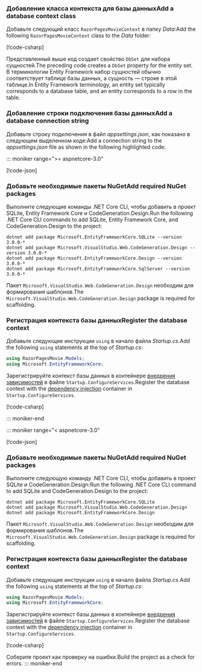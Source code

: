 <a name="dc"></a>

### <a name="add-a-database-context-class"></a><span data-ttu-id="e3ef4-101">Добавление класса контекста для базы данных</span><span class="sxs-lookup"><span data-stu-id="e3ef4-101">Add a database context class</span></span>

<span data-ttu-id="e3ef4-102">Добавьте следующий класс `RazorPagesMovieContext` в папку *Data*:</span><span class="sxs-lookup"><span data-stu-id="e3ef4-102">Add the following `RazorPagesMovieContext` class to the *Data* folder:</span></span>

[!code-csharp[](~/tutorials/razor-pages/razor-pages-start/sample/RazorPagesMovie22/Data/RazorPagesMovieContext.cs)]

<span data-ttu-id="e3ef4-103">Представленный выше код создает свойство `DbSet` для набора сущностей.</span><span class="sxs-lookup"><span data-stu-id="e3ef4-103">The preceding code creates a `DbSet` property for the entity set.</span></span> <span data-ttu-id="e3ef4-104">В терминологии Entity Framework набор сущностей обычно соответствует таблице базы данных, а сущность — строке в этой таблице.</span><span class="sxs-lookup"><span data-stu-id="e3ef4-104">In Entity Framework terminology, an entity set typically corresponds to a database table, and an entity corresponds to a row in the table.</span></span>

<a name="cs"></a>

### <a name="add-a-database-connection-string"></a><span data-ttu-id="e3ef4-105">Добавление строки подключения базы данных</span><span class="sxs-lookup"><span data-stu-id="e3ef4-105">Add a database connection string</span></span>

<span data-ttu-id="e3ef4-106">Добавьте строку подключения в файл *appsettings.json*, как показано в следующем выделенном коде:</span><span class="sxs-lookup"><span data-stu-id="e3ef4-106">Add a connection string to the *appsettings.json* file as shown in the following highlighted code:</span></span>

::: moniker range=">= aspnetcore-3.0"

[!code-json[](~/tutorials/razor-pages/razor-pages-start/sample/RazorPagesMovie30/appsettings_SQLite.json?highlight=10-12)]

### <a name="add-required-nuget-packages"></a><span data-ttu-id="e3ef4-107">Добавьте необходимые пакеты NuGet</span><span class="sxs-lookup"><span data-stu-id="e3ef4-107">Add required NuGet packages</span></span>

<span data-ttu-id="e3ef4-108">Выполните следующие команды .NET Core CLI, чтобы добавить в проект SQLite, Entity Framework Core и CodeGeneration.Design.</span><span class="sxs-lookup"><span data-stu-id="e3ef4-108">Run the following .NET Core CLI commands to add SQLite, Entity Framework Core, and  CodeGeneration.Design to the project:</span></span>

```console
dotnet add package Microsoft.EntityFrameworkCore.SQLite --version 3.0.0-*
dotnet add package Microsoft.VisualStudio.Web.CodeGeneration.Design --version 3.0.0-*
dotnet add package Microsoft.EntityFrameworkCore.Design --version 3.0.0-*
dotnet add package Microsoft.EntityFrameworkCore.SqlServer --version 3.0.0-*
```

<span data-ttu-id="e3ef4-109">Пакет `Microsoft.VisualStudio.Web.CodeGeneration.Design` необходим для формирования шаблонов.</span><span class="sxs-lookup"><span data-stu-id="e3ef4-109">The `Microsoft.VisualStudio.Web.CodeGeneration.Design` package is required for scaffolding.</span></span>

<a name="reg"></a>

### <a name="register-the-database-context"></a><span data-ttu-id="e3ef4-110">Регистрация контекста базы данных</span><span class="sxs-lookup"><span data-stu-id="e3ef4-110">Register the database context</span></span>

<span data-ttu-id="e3ef4-111">Добавьте следующие инструкции `using` в начало файла *Startup.cs*.</span><span class="sxs-lookup"><span data-stu-id="e3ef4-111">Add the following `using` statements at the top of *Startup.cs*:</span></span>

```csharp
using RazorPagesMovie.Models;
using Microsoft.EntityFrameworkCore;
```

<span data-ttu-id="e3ef4-112">Зарегистрируйте контекст базы данных в контейнере [внедрения зависимостей](xref:fundamentals/dependency-injection) в файле `Startup.ConfigureServices`.</span><span class="sxs-lookup"><span data-stu-id="e3ef4-112">Register the database context with the [dependency injection](xref:fundamentals/dependency-injection) container in `Startup.ConfigureServices`.</span></span>

[!code-csharp[](~/tutorials/razor-pages/razor-pages-start/sample/RazorPagesMovie30/Startup.cs?name=snippet_UseSqlite&highlight=11-12)]

::: moniker-end

::: moniker range="< aspnetcore-3.0"

[!code-json[](~/tutorials/razor-pages/razor-pages-start/sample/RazorPagesMovie/appsettings_SQLite.json?highlight=8-9)]

### <a name="add-required-nuget-packages"></a><span data-ttu-id="e3ef4-113">Добавьте необходимые пакеты NuGet</span><span class="sxs-lookup"><span data-stu-id="e3ef4-113">Add required NuGet packages</span></span>

<span data-ttu-id="e3ef4-114">Выполните следующую команду .NET Core CLI, чтобы добавить в проект SQLite и CodeGeneration.Design:</span><span class="sxs-lookup"><span data-stu-id="e3ef4-114">Run the following .NET Core CLI command to add SQLite and CodeGeneration.Design  to the project:</span></span>

```console
dotnet add package Microsoft.EntityFrameworkCore.SQLite
dotnet add package Microsoft.VisualStudio.Web.CodeGeneration.Design
dotnet add package Microsoft.EntityFrameworkCore.Design

```

<span data-ttu-id="e3ef4-115">Пакет `Microsoft.VisualStudio.Web.CodeGeneration.Design` необходим для формирования шаблонов.</span><span class="sxs-lookup"><span data-stu-id="e3ef4-115">The `Microsoft.VisualStudio.Web.CodeGeneration.Design` package is required for scaffolding.</span></span>

<a name="reg"></a>

### <a name="register-the-database-context"></a><span data-ttu-id="e3ef4-116">Регистрация контекста базы данных</span><span class="sxs-lookup"><span data-stu-id="e3ef4-116">Register the database context</span></span>

<span data-ttu-id="e3ef4-117">Добавьте следующие инструкции `using` в начало файла *Startup.cs*.</span><span class="sxs-lookup"><span data-stu-id="e3ef4-117">Add the following `using` statements at the top of *Startup.cs*:</span></span>

```csharp
using RazorPagesMovie.Models;
using Microsoft.EntityFrameworkCore;
```

<span data-ttu-id="e3ef4-118">Зарегистрируйте контекст базы данных в контейнере [внедрения зависимостей](xref:fundamentals/dependency-injection) в файле `Startup.ConfigureServices`.</span><span class="sxs-lookup"><span data-stu-id="e3ef4-118">Register the database context with the [dependency injection](xref:fundamentals/dependency-injection) container in `Startup.ConfigureServices`.</span></span>

[!code-csharp[](~/tutorials/razor-pages/razor-pages-start/sample/RazorPagesMovie22/Startup.cs?name=snippet_UseSqlite&highlight=11-12)]

<span data-ttu-id="e3ef4-119">Соберите проект как проверку на ошибки.</span><span class="sxs-lookup"><span data-stu-id="e3ef4-119">Build the project as a check for errors.</span></span>
::: moniker-end